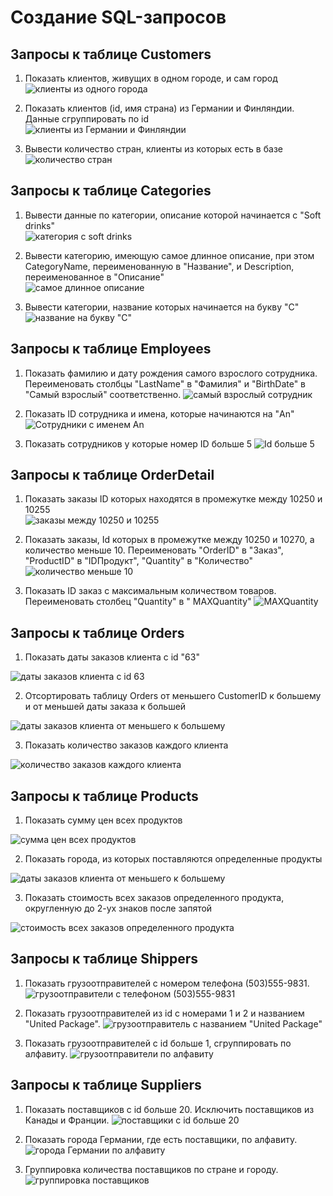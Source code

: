 # Создание SQL-запросов

## Запросы к таблице Customers  

1. Показать клиентов, живущих в одном городе, и сам город  
   ![клиенты из одного города](customers1.PNG)  

2. Показать клиентов (id, имя страна) из Германии и Финляндии. Данные сгруппировать по id  
   ![клиенты из Германии и Финляндии](customers2.PNG)  

3. Вывести количество стран, клиенты из которых есть в базе  
   ![количество стран](customers3.PNG)  

## Запросы к таблице Categories 

1. Вывести данные по категории, описание которой начинается с "Soft drinks"  
   ![категория с soft drinks](categories1.PNG)  

2. Вывести категорию, имеющую самое длинное описание, при этом CategoryName, переименованную в "Название", и Description, переименованное в "Описание"  
   ![самое длинное описание](categories2.PNG)  

3. Вывести категории, название которых начинается на букву "С"  
    ![название на букву "C"](categories3.PNG)  

## Запросы к таблице Employees

1. Показать фамилию и дату рождения самого взрослого сотрудника. Переименовать столбцы "LastName" в "Фамилия"  и "BirthDate" в "Самый взрослый" соответственно.
![самый взрослый сотрудник](Employees1.png)  

1. Показать ID сотрудника и имена, которые начинаются на "An"
![Сотрудники с именем An](Employees2.png)

1. Показать сотрудников у которые номер ID  больше 5
![Id больше 5](Employees3.png)


## Запросы к таблице OrderDetail

1. Показать заказы ID которых находятся в промежутке между 10250 и 10255   
![заказы между 10250 и 10255](OrderDetail1.png)

2. Показать заказы, Id которых в промежутке между 10250 и 10270, а количество меньше 10. Переименовать "OrderID" в "Заказ", "ProductID" в "IDПродукт", "Quantity" в "Количество"
![количество меньше 10](OrderDetail2.png)

3. Показать ID заказ с максимальным количеством товаров. Переименовать столбец "Quantity" в " MAXQuantity"
![MAXQuantity](OrderDetail3.png)

## Запросы к таблице Orders

1. Показать даты заказов клиента с id "63" 

![даты заказов клиента с id 63](orders1.png)

2. Отсортировать таблицу Orders от меньшего CustomerID к большему и от меньшей даты заказа к большей 

![даты заказов клиента от меньшего к большему](orders2.png)

3. Показать количество заказов каждого клиента 

![количество заказов каждого клиента](orders3.png)

## Запросы к таблице Products

1. Показать сумму цен всех продуктов

![сумма цен всех продуктов](products1.png)

2. Показать города, из которых поставляются определенные продукты

![даты заказов клиента от меньшего к большему](products2.png)

3. Показать стоимость всех заказов определенного продукта, округленную до 2-ух знаков после запятой

![стоимость всех заказов определенного продукта](products3.png)

## Запросы к таблице Shippers

1. Показать грузоотправителей с номером телефона (503)555-9831.
   ![грузоотправители с телефоном (503)555-9831](Shippers1.png)

2. Показать грузоотправителей из id с номерами 1 и 2 и названием "United Package".
   ![грузоотправитель с названием "United Package"](Shippers2.png)

3. Показать грузоотправителей с id больше 1, сгруппировать по алфавиту.
   ![грузоотправители по алфавиту](Shippers3.png)

## Запросы к таблице Suppliers

1. Показать поставщиков с id больше 20. Исключить поставщиков из Канады и Франции.
   ![поставщики с id больше 20](Suppliers1.png)

2. Показать города Германии, где есть поставщики, по алфавиту.
   ![города Германии по алфавиту](Suppliers2.png)

3. Группировка количества поставщиков по стране и городу.
   ![группировка поставщиков](Suppliers3.png)
